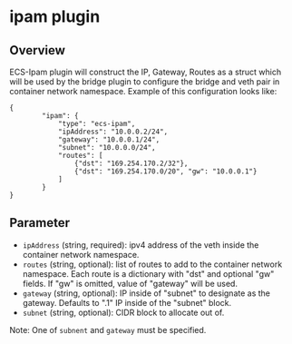 # ipam plugin

## Overview

ECS-Ipam plugin will construct the IP, Gateway, Routes as a struct which will be used by the bridge plugin to configure the bridge and veth pair in container network namespace. Example of this configuration looks like:
```
{
		"ipam": {
			"type": "ecs-ipam",
			"ipAddress": "10.0.0.2/24",
			"gateway": "10.0.0.1/24",
			"subnet": "10.0.0.0/24",
			"routes": [
				{"dst": "169.254.170.2/32"},
				{"dst": "169.254.170.0/20", "gw": "10.0.0.1"}
			]
		}
}
```
## Parameter
* `ipAddress` (string, required): ipv4 address of the veth inside the container network namespace.
* `routes` (string, optional): list of routes to add to the container network namespace. Each route is a dictionary with "dst" and optional "gw" fields. If "gw" is omitted, value of "gateway" will be used.
* `gateway` (string, optional): IP inside of "subnet" to designate as the gateway. Defaults to ".1" IP inside of the "subnet" block.
* `subnet` (string, optional): CIDR block to allocate out of.

Note: One of `subnent` and `gateway` must be specified.
